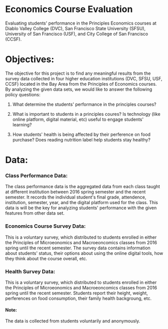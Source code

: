 # Economics Course Evaluation
Evaluating students' performance in the Principles Economics courses at Diablo Valley College (DVC), San Francisco State University (SFSU), University of San Francisco (USF), and City College of San Francisco (CCSF).

# Objectives:
The objective for this project is to find any meaningful results from the survey data collected in four higher education institutions (DVC, SFSU, USF, CCSF) located in the Bay Area from the Principles of Economics courses.  By analyzing the given data sets, we would like to answer the following policy questions:

1. What determine the students' performance in the principles courses?

2. What is important to students in a principles coures?  Is technology (like online platform, digital material, etc) useful to engage students' learning?

3. How students' health is being affected by their perference on food purchase?  Does reading nutrition label help students stay healthy?

# Data: 
### Class Performance Data: 
The class performance data is the aggregated data from each class taught at different institution between 2016 spring semester and the recent semester.  It records the individual student's final grade, attendence, institution, semester, year, and the digital platform used for the class. This data is will be the key for analyzing students' performance with the given features from other data set.

### Economics Course Survey Data:
This is a voluntary survey, which distributed to students enrolled in either the Principles of Microeonomics and Macroeoncomics classes from 2016 spring until the recent semester.  The survey data contains information about students' status, their options about using the online digital tools, how they think about the course overall, etc.

### Health Survey Data:
This is a voluntary survey, which distributed to students enrolled in either the Principles of Microeonomics and Macroeoncomics classes from 2016 spring until the recent semester.  Students report their height, weight, perferences on food consumption, their family health backgroung, etc.

#### Note:
The data is collected from students voluntarily and anonymously.  
